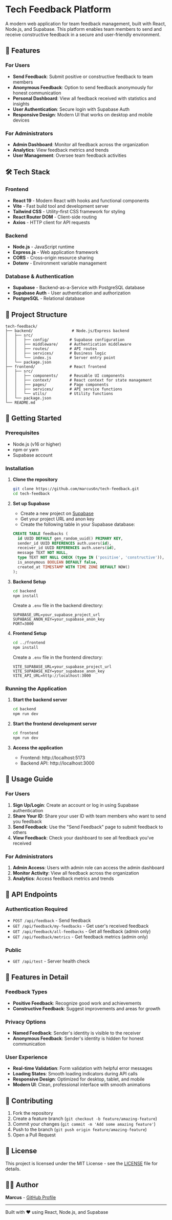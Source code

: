 # Tech Feedback Platform

A modern web application for team feedback management, built with React, Node.js, and Supabase. This platform enables team members to send and receive constructive feedback in a secure and user-friendly environment.

## 🌟 Features

### For Users
- **Send Feedback**: Submit positive or constructive feedback to team members
- **Anonymous Feedback**: Option to send feedback anonymously for honest communication
- **Personal Dashboard**: View all feedback received with statistics and insights
- **User Authentication**: Secure login with Supabase Auth
- **Responsive Design**: Modern UI that works on desktop and mobile devices

### For Administrators
- **Admin Dashboard**: Monitor all feedback across the organization
- **Analytics**: View feedback metrics and trends
- **User Management**: Oversee team feedback activities

## 🛠️ Tech Stack

### Frontend
- **React 19** - Modern React with hooks and functional components
- **Vite** - Fast build tool and development server
- **Tailwind CSS** - Utility-first CSS framework for styling
- **React Router DOM** - Client-side routing
- **Axios** - HTTP client for API requests

### Backend
- **Node.js** - JavaScript runtime
- **Express.js** - Web application framework
- **CORS** - Cross-origin resource sharing
- **Dotenv** - Environment variable management

### Database & Authentication
- **Supabase** - Backend-as-a-Service with PostgreSQL database
- **Supabase Auth** - User authentication and authorization
- **PostgreSQL** - Relational database

## 📁 Project Structure

```
tech-feedback/
├── backend/                 # Node.js/Express backend
│   ├── src/
│   │   ├── config/         # Supabase configuration
│   │   ├── middleware/     # Authentication middleware
│   │   ├── routes/         # API routes
│   │   ├── services/       # Business logic
│   │   └── index.js        # Server entry point
│   └── package.json
├── frontend/               # React frontend
│   ├── src/
│   │   ├── components/     # Reusable UI components
│   │   ├── context/        # React context for state management
│   │   ├── pages/          # Page components
│   │   ├── services/       # API service functions
│   │   └── utils/          # Utility functions
│   └── package.json
└── README.md
```

## 🚀 Getting Started

### Prerequisites

- Node.js (v16 or higher)
- npm or yarn
- Supabase account

### Installation

1. **Clone the repository**
   ```bash
   git clone https://github.com/marcus6n/tech-feedback.git
   cd tech-feedback
   ```

2. **Set up Supabase**
   - Create a new project on [Supabase](https://supabase.com)
   - Get your project URL and anon key
   - Create the following table in your Supabase database:

   ```sql
   CREATE TABLE feedbacks (
     id UUID DEFAULT gen_random_uuid() PRIMARY KEY,
     sender_id UUID REFERENCES auth.users(id),
     receiver_id UUID REFERENCES auth.users(id),
     message TEXT NOT NULL,
     type TEXT NOT NULL CHECK (type IN ('positive', 'constructive')),
     is_anonymous BOOLEAN DEFAULT false,
     created_at TIMESTAMP WITH TIME ZONE DEFAULT NOW()
   );
   ```

3. **Backend Setup**
   ```bash
   cd backend
   npm install
   ```

   Create a `.env` file in the backend directory:
   ```env
   SUPABASE_URL=your_supabase_project_url
   SUPABASE_ANON_KEY=your_supabase_anon_key
   PORT=3000
   ```

4. **Frontend Setup**
   ```bash
   cd ../frontend
   npm install
   ```

   Create a `.env` file in the frontend directory:
   ```env
   VITE_SUPABASE_URL=your_supabase_project_url
   VITE_SUPABASE_KEY=your_supabase_anon_key
   VITE_API_URL=http://localhost:3000
   ```

### Running the Application

1. **Start the backend server**
   ```bash
   cd backend
   npm run dev
   ```

2. **Start the frontend development server**
   ```bash
   cd frontend
   npm run dev
   ```

3. **Access the application**
   - Frontend: http://localhost:5173
   - Backend API: http://localhost:3000

## 📖 Usage Guide

### For Users

1. **Sign Up/Login**: Create an account or log in using Supabase authentication
2. **Share Your ID**: Share your user ID with team members who want to send you feedback
3. **Send Feedback**: Use the "Send Feedback" page to submit feedback to others
4. **View Feedback**: Check your dashboard to see all feedback you've received

### For Administrators

1. **Admin Access**: Users with admin role can access the admin dashboard
2. **Monitor Activity**: View all feedback across the organization
3. **Analytics**: Access feedback metrics and trends

## 🔧 API Endpoints

### Authentication Required
- `POST /api/feedback` - Send feedback
- `GET /api/feedback/my-feedbacks` - Get user's received feedback
- `GET /api/feedback/all-feedbacks` - Get all feedback (admin only)
- `GET /api/feedback/metrics` - Get feedback metrics (admin only)

### Public
- `GET /api/test` - Server health check

## 🎨 Features in Detail

### Feedback Types
- **Positive Feedback**: Recognize good work and achievements
- **Constructive Feedback**: Suggest improvements and areas for growth

### Privacy Options
- **Named Feedback**: Sender's identity is visible to the receiver
- **Anonymous Feedback**: Sender's identity is hidden for honest communication

### User Experience
- **Real-time Validation**: Form validation with helpful error messages
- **Loading States**: Smooth loading indicators during API calls
- **Responsive Design**: Optimized for desktop, tablet, and mobile
- **Modern UI**: Clean, professional interface with smooth animations

## 🤝 Contributing

1. Fork the repository
2. Create a feature branch (`git checkout -b feature/amazing-feature`)
3. Commit your changes (`git commit -m 'Add some amazing feature'`)
4. Push to the branch (`git push origin feature/amazing-feature`)
5. Open a Pull Request

## 📝 License

This project is licensed under the MIT License - see the [LICENSE](LICENSE) file for details.

## 👨‍💻 Author

**Marcus** - [GitHub Profile](https://github.com/marcus6n)

---

Built with ❤️ using React, Node.js, and Supabase